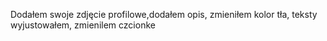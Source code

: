 Dodałem swoje zdjęcie profilowe,dodałem opis,  zmieniłem kolor tła, teksty wyjustowałem, zmienilem czcionke
